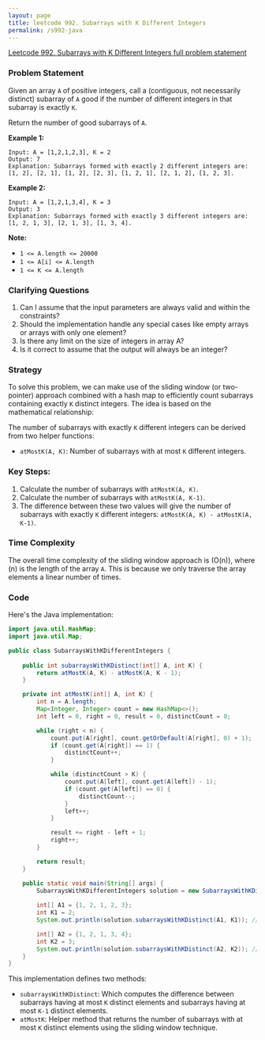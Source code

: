 ```yaml
---
layout: page
title: leetcode 992. Subarrays with K Different Integers
permalink: /s992-java
---
```

[Leetcode 992. Subarrays with K Different Integers full problem statement](https://algoadvance.github.io/algoadvance/l992)
### Problem Statement
Given an array `A` of positive integers, call a (contiguous, not necessarily distinct) subarray of `A` good if the number of different integers in that subarray is exactly `K`.

Return the number of good subarrays of `A`.

**Example 1:**
```
Input: A = [1,2,1,2,3], K = 2
Output: 7
Explanation: Subarrays formed with exactly 2 different integers are:
[1, 2], [2, 1], [1, 2], [2, 3], [1, 2, 1], [2, 1, 2], [1, 2, 3].
```

**Example 2:**
```
Input: A = [1,2,1,3,4], K = 3
Output: 3
Explanation: Subarrays formed with exactly 3 different integers are:
[1, 2, 1, 3], [2, 1, 3], [1, 3, 4].
```

**Note:**
- `1 <= A.length <= 20000`
- `1 <= A[i] <= A.length`
- `1 <= K <= A.length`

### Clarifying Questions
1. Can I assume that the input parameters are always valid and within the constraints?
2. Should the implementation handle any special cases like empty arrays or arrays with only one element?
3. Is there any limit on the size of integers in array A?
4. Is it correct to assume that the output will always be an integer?

### Strategy
To solve this problem, we can make use of the sliding window (or two-pointer) approach combined with a hash map to efficiently count subarrays containing exactly `K` distinct integers. The idea is based on the mathematical relationship:

The number of subarrays with exactly `K` different integers can be derived from two helper functions:
- `atMostK(A, K)`: Number of subarrays with at most `K` different integers.
  
### Key Steps:
1. Calculate the number of subarrays with `atMostK(A, K)`.
2. Calculate the number of subarrays with `atMostK(A, K-1)`.
3. The difference between these two values will give the number of subarrays with exactly `K` different integers: `atMostK(A, K) - atMostK(A, K-1)`.

### Time Complexity
The overall time complexity of the sliding window approach is \(O(n)\), where \(n\) is the length of the array `A`. This is because we only traverse the array elements a linear number of times.

### Code

Here's the Java implementation:

```java
import java.util.HashMap;
import java.util.Map;

public class SubarraysWithKDifferentIntegers {
    
    public int subarraysWithKDistinct(int[] A, int K) {
        return atMostK(A, K) - atMostK(A, K - 1);
    }

    private int atMostK(int[] A, int K) {
        int n = A.length;
        Map<Integer, Integer> count = new HashMap<>();
        int left = 0, right = 0, result = 0, distinctCount = 0;

        while (right < n) {
            count.put(A[right], count.getOrDefault(A[right], 0) + 1);
            if (count.get(A[right]) == 1) {
                distinctCount++;
            }

            while (distinctCount > K) {
                count.put(A[left], count.get(A[left]) - 1);
                if (count.get(A[left]) == 0) {
                    distinctCount--;
                }
                left++;
            }

            result += right - left + 1;
            right++;
        }

        return result;
    }

    public static void main(String[] args) {
        SubarraysWithKDifferentIntegers solution = new SubarraysWithKDifferentIntegers();
        
        int[] A1 = {1, 2, 1, 2, 3};
        int K1 = 2;
        System.out.println(solution.subarraysWithKDistinct(A1, K1)); // Output: 7

        int[] A2 = {1, 2, 1, 3, 4};
        int K2 = 3;
        System.out.println(solution.subarraysWithKDistinct(A2, K2)); // Output: 3
    }
}
```

This implementation defines two methods:
- `subarraysWithKDistinct`: Which computes the difference between subarrays having at most `K` distinct elements and subarrays having at most `K-1` distinct elements.
- `atMostK`: Helper method that returns the number of subarrays with at most `K` distinct elements using the sliding window technique.